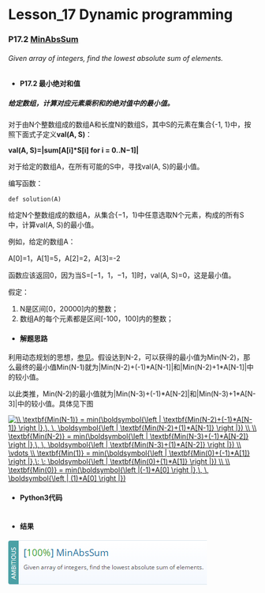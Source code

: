 # Lesson_17 Dynamic programming  

### P17.2 [MinAbsSum](https://app.codility.com/programmers/lessons/17-dynamic_programming/min_abs_sum/) 

###### Given array of integers, find the lowest absolute sum of elements.

* #### P17.2  最小绝对和值

##### 给定数组，计算对应元素乘积和的绝对值中的最小值。

对于由N个整数组成的数组A和长度N的数组S，其中S的元素在集合{-1, 1}中，按照下面式子定义**val(A, S)**：

**val(A, S)=|sum[A[i]\*S[i] for i = 0..N−1]|**


对于给定的数组A，在所有可能的S中，寻找val(A, S)的最小值。

编写函数：
```
def solution(A)
```

给定N个整数组成的数组A，从集合{−1，1}中任意选取N个元素，构成的所有S中，计算val(A, S)的最小值。

例如，给定的数组A：

A[0]=1，A[1]=5，A[2]=2，A[3]=-2

函数应该返回0，因为当S=[−1，1，−1，1]时，val(A, S)=0，这是最小值。

假定：
  1. N是区间[0，20000]内的整数；
  2. 数组A的每个元素都是区间[-100，100]内的整数；

* #### 解题思路

利用动态规划的思想，[参见](https://mp.weixin.qq.com/s/CxJ_bB-1y3AxBVReO2YK5A)。假设达到N-2，可以获得的最小值为Min(N-2)，那么最终的最小值Min(N-1)就为|Min(N-2)+(-1)\*A[N-1]|和|Min(N-2)+1\*A[N-1]|中的较小值。

以此类推，Min(N-2)的最小值就为|Min(N-3)+(-1)\*A[N-2]|和|Min(N-3)+1\*A[N-3]|中的较小值。具体见下图

<a href="https://www.codecogs.com/eqnedit.php?latex=\\&space;\textbf{Min(N-1)}&space;=&space;min(\boldsymbol{\left&space;|&space;\textbf{Min(N-2)&plus;(-1)*A[N-1]}&space;\right&space;|},\,&space;\,&space;\boldsymbol{\left&space;|&space;\textbf{Min(N-2)&plus;(1)*A[N-1]}&space;\right&space;|})&space;\\&space;\\&space;\textbf{Min(N-2)}&space;=&space;min(\boldsymbol{\left&space;|&space;\textbf{Min(N-3)&plus;(-1)*A[N-2]}&space;\right&space;|},\,&space;\,&space;\boldsymbol{\left&space;|&space;\textbf{Min(N-3)&plus;(1)*A[N-2]}&space;\right&space;|})&space;\\&space;\vdots&space;\\&space;\textbf{Min(1)}&space;=&space;min(\boldsymbol{\left&space;|&space;\textbf{Min(0)&plus;(-1)*A[1]}&space;\right&space;|},\:&space;\:&space;\boldsymbol{\left&space;|&space;\textbf{Min(0)&plus;(1)*A[1]}&space;\right&space;|})&space;\\&space;\\&space;\textbf{Min(0)}&space;=&space;min(\boldsymbol{\left&space;|(-1)*A[0]&space;\right&space;|},\,&space;\,&space;\boldsymbol{\left&space;|&space;(1)*A[0]&space;\right&space;|})" target="_blank"><img src="https://latex.codecogs.com/gif.latex?\\&space;\textbf{Min(N-1)}&space;=&space;min(\boldsymbol{\left&space;|&space;\textbf{Min(N-2)&plus;(-1)*A[N-1]}&space;\right&space;|},\,&space;\,&space;\boldsymbol{\left&space;|&space;\textbf{Min(N-2)&plus;(1)*A[N-1]}&space;\right&space;|})&space;\\&space;\\&space;\textbf{Min(N-2)}&space;=&space;min(\boldsymbol{\left&space;|&space;\textbf{Min(N-3)&plus;(-1)*A[N-2]}&space;\right&space;|},\,&space;\,&space;\boldsymbol{\left&space;|&space;\textbf{Min(N-3)&plus;(1)*A[N-2]}&space;\right&space;|})&space;\\&space;\vdots&space;\\&space;\textbf{Min(1)}&space;=&space;min(\boldsymbol{\left&space;|&space;\textbf{Min(0)&plus;(-1)*A[1]}&space;\right&space;|},\:&space;\:&space;\boldsymbol{\left&space;|&space;\textbf{Min(0)&plus;(1)*A[1]}&space;\right&space;|})&space;\\&space;\\&space;\textbf{Min(0)}&space;=&space;min(\boldsymbol{\left&space;|(-1)*A[0]&space;\right&space;|},\,&space;\,&space;\boldsymbol{\left&space;|&space;(1)*A[0]&space;\right&space;|})" title="\\ \textbf{Min(N-1)} = min(\boldsymbol{\left | \textbf{Min(N-2)+(-1)*A[N-1]} \right |},\, \, \boldsymbol{\left | \textbf{Min(N-2)+(1)*A[N-1]} \right |}) \\ \\ \textbf{Min(N-2)} = min(\boldsymbol{\left | \textbf{Min(N-3)+(-1)*A[N-2]} \right |},\, \, \boldsymbol{\left | \textbf{Min(N-3)+(1)*A[N-2]} \right |}) \\ \vdots \\ \textbf{Min(1)} = min(\boldsymbol{\left | \textbf{Min(0)+(-1)*A[1]} \right |},\: \: \boldsymbol{\left | \textbf{Min(0)+(1)*A[1]} \right |}) \\ \\ \textbf{Min(0)} = min(\boldsymbol{\left |(-1)*A[0] \right |},\, \, \boldsymbol{\left | (1)*A[0] \right |})" /></a>

* #### Python3代码

```

```

* #### 结果


![image](https://github.com/Anfany/Codility-Lessons-By-Python3/blob/master/L17_Dynamic%20programming/17.2.png)
